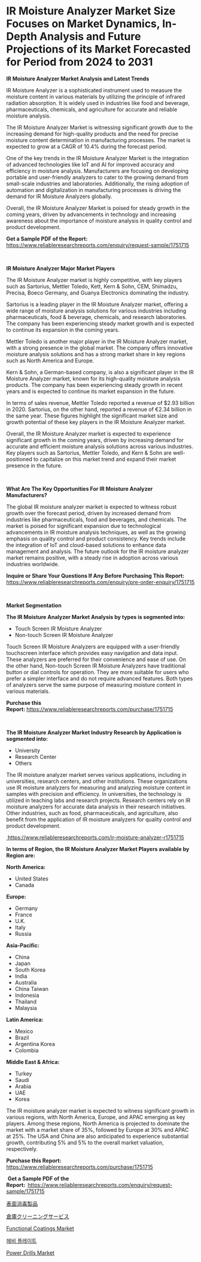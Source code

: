 <p><h1>IR Moisture Analyzer Market Size Focuses on Market Dynamics, In-Depth Analysis and Future Projections of its Market Forecasted for Period from 2024 to 2031</h1></p><p><strong>IR Moisture Analyzer Market Analysis and Latest Trends</strong></p>
<p><p>IR Moisture Analyzer is a sophisticated instrument used to measure the moisture content in various materials by utilizing the principle of infrared radiation absorption. It is widely used in industries like food and beverage, pharmaceuticals, chemicals, and agriculture for accurate and reliable moisture analysis.</p><p>The IR Moisture Analyzer Market is witnessing significant growth due to the increasing demand for high-quality products and the need for precise moisture content determination in manufacturing processes. The market is expected to grow at a CAGR of 10.4% during the forecast period. </p><p>One of the key trends in the IR Moisture Analyzer Market is the integration of advanced technologies like IoT and AI for improved accuracy and efficiency in moisture analysis. Manufacturers are focusing on developing portable and user-friendly analyzers to cater to the growing demand from small-scale industries and laboratories. Additionally, the rising adoption of automation and digitalization in manufacturing processes is driving the demand for IR Moisture Analyzers globally.</p><p>Overall, the IR Moisture Analyzer Market is poised for steady growth in the coming years, driven by advancements in technology and increasing awareness about the importance of moisture analysis in quality control and product development.</p></p>
<p><strong>Get a Sample PDF of the Report:&nbsp;</strong> <a href="https://www.reliableresearchreports.com/enquiry/request-sample/1751715">https://www.reliableresearchreports.com/enquiry/request-sample/1751715</a></p>
<p>&nbsp;</p>
<p><strong>IR Moisture Analyzer Major Market Players</strong></p>
<p><p>The IR Moisture Analyzer market is highly competitive, with key players such as Sartorius, Mettler Toledo, Kett, Kern & Sohn, CEM, Shimadzu, Precisa, Boeco Germany, and Guanya Electronics dominating the industry. </p><p>Sartorius is a leading player in the IR Moisture Analyzer market, offering a wide range of moisture analysis solutions for various industries including pharmaceuticals, food & beverage, chemicals, and research laboratories. The company has been experiencing steady market growth and is expected to continue its expansion in the coming years. </p><p>Mettler Toledo is another major player in the IR Moisture Analyzer market, with a strong presence in the global market. The company offers innovative moisture analysis solutions and has a strong market share in key regions such as North America and Europe. </p><p>Kern & Sohn, a German-based company, is also a significant player in the IR Moisture Analyzer market, known for its high-quality moisture analysis products. The company has been experiencing steady growth in recent years and is expected to continue its market expansion in the future. </p><p>In terms of sales revenue, Mettler Toledo reported a revenue of $2.93 billion in 2020. Sartorius, on the other hand, reported a revenue of €2.34 billion in the same year. These figures highlight the significant market size and growth potential of these key players in the IR Moisture Analyzer market. </p><p>Overall, the IR Moisture Analyzer market is expected to experience significant growth in the coming years, driven by increasing demand for accurate and efficient moisture analysis solutions across various industries. Key players such as Sartorius, Mettler Toledo, and Kern & Sohn are well-positioned to capitalize on this market trend and expand their market presence in the future.</p></p>
<p>&nbsp;</p>
<p><strong>What Are The Key Opportunities For IR Moisture Analyzer Manufacturers?</strong></p>
<p><p>The global IR moisture analyzer market is expected to witness robust growth over the forecast period, driven by increased demand from industries like pharmaceuticals, food and beverages, and chemicals. The market is poised for significant expansion due to technological advancements in IR moisture analysis techniques, as well as the growing emphasis on quality control and product consistency. Key trends include the integration of IoT and cloud-based solutions to enhance data management and analysis. The future outlook for the IR moisture analyzer market remains positive, with a steady rise in adoption across various industries worldwide.</p></p>
<p><strong>Inquire or Share Your Questions If Any Before Purchasing This Report:</strong> <a href="https://www.reliableresearchreports.com/enquiry/pre-order-enquiry/1751715">https://www.reliableresearchreports.com/enquiry/pre-order-enquiry/1751715</a></p>
<p>&nbsp;</p>
<p><strong>Market Segmentation</strong></p>
<p><strong>The IR Moisture Analyzer Market Analysis by types is segmented into:</strong></p>
<p><ul><li>Touch Screen IR Moisture Analyzer</li><li>Non-touch Screen IR Moisture Analyzer</li></ul></p>
<p><p>Touch Screen IR Moisture Analyzers are equipped with a user-friendly touchscreen interface which provides easy navigation and data input. These analyzers are preferred for their convenience and ease of use. On the other hand, Non-touch Screen IR Moisture Analyzers have traditional button or dial controls for operation. They are more suitable for users who prefer a simpler interface and do not require advanced features. Both types of analyzers serve the same purpose of measuring moisture content in various materials.</p></p>
<p><strong>Purchase this Report:&nbsp;</strong><a href="https://www.reliableresearchreports.com/purchase/1751715">https://www.reliableresearchreports.com/purchase/1751715</a></p>
<p>&nbsp;</p>
<p><strong>The IR Moisture Analyzer Market Industry Research by Application is segmented into:</strong></p>
<p><ul><li>University</li><li>Research Center</li><li>Others</li></ul></p>
<p><p>The IR moisture analyzer market serves various applications, including in universities, research centers, and other institutions. These organizations use IR moisture analyzers for measuring and analyzing moisture content in samples with precision and efficiency. In universities, the technology is utilized in teaching labs and research projects. Research centers rely on IR moisture analyzers for accurate data analysis in their research initiatives. Other industries, such as food, pharmaceuticals, and agriculture, also benefit from the application of IR moisture analyzers for quality control and product development.</p></p>
<p><a href="https://www.reliableresearchreports.com/ir-moisture-analyzer-r1751715">&nbsp;https://www.reliableresearchreports.com/ir-moisture-analyzer-r1751715</a></p>
<p><strong>In terms of Region, the IR Moisture Analyzer Market Players available by Region are:</strong></p>
<p>
    <p> <strong> North America: </strong>
        <ul>
            <li>United States</li>
            <li>Canada</li>
        </ul>
        </p> 
    <p> <strong> Europe: </strong>
        <ul>
            <li>Germany</li>
            <li>France</li>
            <li>U.K.</li>
            <li>Italy</li>
            <li>Russia</li>
        </ul>
        </p> 
    <p> <strong> Asia-Pacific: </strong>
        <ul>
            <li>China</li>
            <li>Japan</li>
            <li>South Korea</li>
            <li>India</li>
            <li>Australia</li>
            <li>China Taiwan</li>
            <li>Indonesia</li>
            <li>Thailand</li>
            <li>Malaysia</li>
        </ul>
        </p> 
    <p> <strong> Latin America: </strong>
        <ul>
            <li>Mexico</li>
            <li>Brazil</li>
            <li>Argentina Korea</li>
            <li>Colombia</li>
        </ul>
        </p> 
    <p> <strong> Middle East & Africa: </strong>
        <ul>
            <li>Turkey</li>
            <li>Saudi</li>
            <li>Arabia</li>
            <li>UAE</li>
            <li>Korea</li>
        </ul>
    </p>
    </p>
<p><p>The IR moisture analyzer market is expected to witness significant growth in various regions, with North America, Europe, and APAC emerging as key players. Among these regions, North America is projected to dominate the market with a market share of 35%, followed by Europe at 30% and APAC at 25%. The USA and China are also anticipated to experience substantial growth, contributing 5% and 5% to the overall market valuation, respectively.</p></p>
<p><strong>Purchase this Report: </strong><a href="https://www.reliableresearchreports.com/purchase/1751715">https://www.reliableresearchreports.com/purchase/1751715</a></p>
<p>&nbsp;<strong>Get a Sample PDF of the Report:&nbsp;&nbsp;</strong><a href="https://www.reliableresearchreports.com/enquiry/request-sample/1751715">https://www.reliableresearchreports.com/enquiry/request-sample/1751715</a></p>
<p><strong></strong></p>
<p><p><a href="https://github.com/vtbvgl20191192/Market-Research-Report-List-1/blob/main/383020931658.md">表面消毒製品</a></p><p><a href="https://github.com/avwofrml53535/Market-Research-Report-List-1/blob/main/912158931657.md">倉庫クリーニングサービス</a></p><p><a href="https://issuu.com/reportprime-2/docs/functional-coatings-market-size-2030.pptx">Functional Coatings Market</a></p><p><a href="https://github.com/TrevorKruvalis5678/Market-Research-Report-List-1/blob/main/540237829067.md">헤비 플레이트</a></p><p><a href="https://github.com/elizabethdagraca/Market-Research-Report-List-3/blob/main/power-drills-market.md">Power Drills Market</a></p></p>